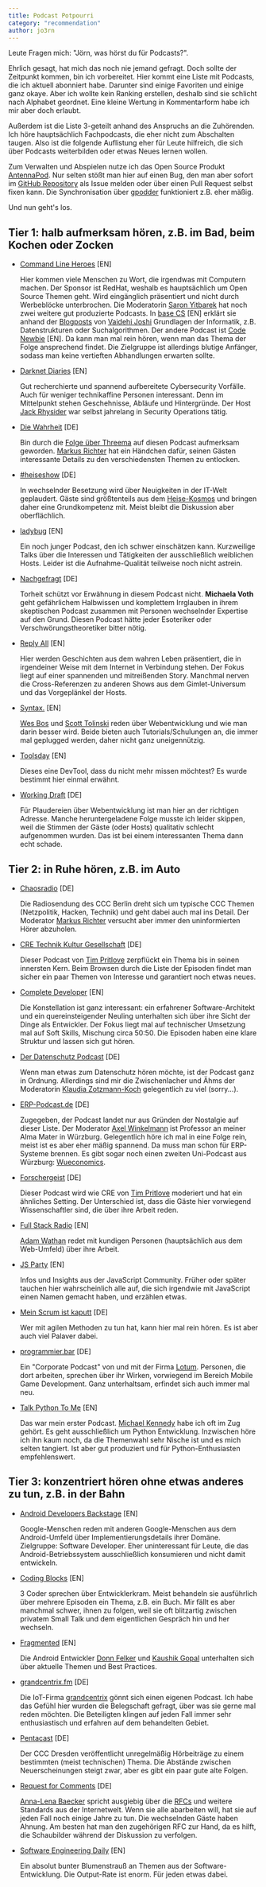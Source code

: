 ```yaml
---
title: Podcast Potpourri
category: "recommendation"
author: jo3rn
---
```


Leute Fragen mich: "Jörn, was hörst du für Podcasts?".

Ehrlich gesagt, hat mich das noch nie jemand gefragt. Doch sollte der Zeitpunkt kommen, bin ich vorbereitet. Hier kommt eine Liste mit Podcasts, die ich aktuell abonniert habe. Darunter sind einige Favoriten und einige ganz okaye. Aber ich wollte kein Ranking erstellen, deshalb sind sie schlicht nach Alphabet geordnet. Eine kleine Wertung in Kommentarform habe ich mir aber doch erlaubt.

Außerdem ist die Liste 3-geteilt anhand des Anspruchs an die Zuhörenden. Ich höre hauptsächlich Fachpodcasts, die eher nicht zum Abschalten taugen. Also ist die folgende Auflistung eher für Leute hilfreich, die sich über Podcasts weiterbilden oder etwas Neues lernen wollen.

Zum Verwalten und Abspielen nutze ich das Open Source Produkt [AntennaPod](https://antennapod.org/). Nur selten stößt man hier auf einen Bug, den man aber sofort im [GitHub Repository](https://github.com/antennapod/AntennaPod) als Issue melden oder über einen Pull Request selbst fixen kann. Die Synchronisation über [gpodder](https://gpodder.net/) funktioniert z.B. eher mäßig.

Und nun geht's los.

## Tier 1: halb aufmerksam hören, z.B. im Bad, beim Kochen oder Zocken

- [Command Line Heroes](https://www.redhat.com/en/command-line-heroes) \[EN\]

    Hier kommen viele Menschen zu Wort, die irgendwas mit Computern machen. Der Sponsor ist RedHat, weshalb es hauptsächlich um Open Source Themen geht. Wird eingänglich präsentiert und nicht durch Werbeblöcke unterbrochen. Die Moderatorin [Saron Yitbarek](https://saron.io/) hat noch zwei weitere gut produzierte Podcasts. In [base CS](https://www.codenewbie.org/basecs) \[EN\] erklärt sie anhand der [Blogposts](https://github.com/vaidehijoshi/basecs-series) von [Vaidehi Joshi](https://vaidehi.com/) Grundlagen der Informatik, z.B. Datenstrukturen oder Suchalgorithmen. Der andere Podcast ist [Code Newbie](https://www.codenewbie.org/podcast) \[EN\]. Da kann man mal rein hören, wenn man das Thema der Folge ansprechend findet. Die Zielgruppe ist allerdings blutige Anfänger, sodass man keine vertieften Abhandlungen erwarten sollte.

- [Darknet Diaries](https://darknetdiaries.com/) \[EN\]

    Gut recherchierte und spannend aufbereitete Cybersecurity Vorfälle. Auch für weniger technikaffine Personen interessant. Denn im Mittelpunkt stehen Geschehnisse, Abläufe und Hintergründe. Der Host [Jack Rhysider](https://infosec.exchange/@jackrhysider) war selbst jahrelang in Security Operations tätig.

- [Die Wahrheit](https://blog.richter.fm/category/podcast/diewahrheit) \[DE\]

    Bin durch die [Folge über Threema](https://blog.richter.fm/podcast/diewahrheit/20130118/die-wahrheit-017-threema-smartphone-messenger-mit-verschlusselung) auf diesen Podcast aufmerksam geworden. [Markus Richter](https://mastodon.social/@monoxyd) hat ein Händchen dafür, seinen Gästen interessante Details zu den verschiedensten Themen zu entlocken.

- [#heiseshow](https://www.heise.de/thema/%23heiseshow) \[DE\]

    In wechselnder Besetzung wird über Neuigkeiten in der IT-Welt geplaudert. Gäste sind größtenteils aus dem [Heise-Kosmos](https://www.heise.de/) und bringen daher eine Grundkompetenz mit. Meist bleibt die Diskussion aber oberflächlich.

- [ladybug](https://ladybug.dev/) \[EN\]

    Ein noch junger Podcast, den ich schwer einschätzen kann. Kurzweilige Talks über die Interessen und Tätigkeiten der ausschließlich weiblichen Hosts. Leider ist die Aufnahme-Qualität teilweise noch nicht astrein.

- [Nachgefragt](http://nachgefragt-podcast.de/) \[DE\]

    Torheit schützt vor Erwähnung in diesem Podcast nicht. __Michaela Voth__ geht gefährlichem Halbwissen und komplettem Irrglauben in ihrem skeptischen Podcast zusammen mit Personen wechselnder Expertise auf den Grund. Diesen Podcast hätte jeder Esoteriker oder Verschwörungstheoretiker bitter nötig.

- [Reply All](https://gimletmedia.com/shows/reply-all) \[EN\]

    Hier werden Geschichten aus dem wahren Leben präsentiert, die in irgendeiner Weise mit dem Internet in Verbindung stehen. Der Fokus liegt auf einer spannenden und mitreißenden Story. Manchmal nerven die Cross-Referenzen zu anderen Shows aus dem Gimlet-Universum und das Vorgeplänkel der Hosts.

- [Syntax.](https://syntax.fm/) \[EN\]

    [Wes Bos](https://wesbos.com/) und [Scott Tolinski](https://tolin.ski/) reden über Webentwicklung und wie man darin besser wird. Beide bieten auch Tutorials/Schulungen an, die immer mal geplugged werden, daher nicht ganz uneigennützig.

- [Toolsday](https://spec.fm/podcasts/toolsday) \[EN\]

    Dieses eine DevTool, dass du nicht mehr missen möchtest? Es wurde bestimmt hier einmal erwähnt.

- [Working Draft](https://workingdraft.de/) \[DE\]

    Für Plaudereien über Webentwicklung ist man hier an der richtigen Adresse. Manche heruntergeladene Folge musste ich leider skippen, weil die Stimmen der Gäste (oder Hosts) qualitativ schlecht aufgenommen wurden. Das ist bei einem interessanten Thema dann echt schade.


## Tier 2: in Ruhe hören, z.B. im Auto

- [Chaosradio](https://chaosradio.de/) \[DE\]

    Die Radiosendung des CCC Berlin dreht sich um typische CCC Themen (Netzpolitik, Hacken, Technik) und geht dabei auch mal ins Detail. Der Moderator [Markus Richter](https://mastodon.social/@monoxyd) versucht aber immer den uninformierten Hörer abzuholen.

- [CRE Technik Kultur Gesellschaft](https://cre.fm/) \[DE\]

    Dieser Podcast von [Tim Pritlove](https://metaebene.me/timpritlove) zerpflückt ein Thema bis in seinen innersten Kern. Beim Browsen durch die Liste der Episoden findet man sicher ein paar Themen von Interesse und garantiert noch etwas neues.

- [Complete Developer](https://completedeveloperpodcast.com/) \[EN\]

    Die Konstellation ist ganz interessant: ein erfahrener Software-Architekt und ein quereinsteigender Neuling unterhalten sich über ihre Sicht der Dinge als Entwickler. Der Fokus liegt mal auf technischer Umsetzung mal auf Soft Skills, Mischung circa 50:50. Die Episoden haben eine klare Struktur und lassen sich gut hören.

- [Der Datenschutz Podcast](https://www.datenschutz-podcast.net/) \[DE\]

    Wenn man etwas zum Datenschutz hören möchte, ist der Podcast ganz in Ordnung. Allerdings sind mir die Zwischenlacher und Ähms der Moderatorin [Klaudia Zotzmann-Koch](https://literatur.social/@viennawriter/) gelegentlich zu viel (sorry...).

- [ERP-Podcast.de](https://erp-podcast.de/) \[DE\]

    Zugegeben, der Podcast landet nur aus Gründen der Nostalgie auf dieser Liste. Der Moderator [Axel Winkelmann](https://wuerzburgwiki.de/wiki/Axel_Winkelmann) ist Professor an meiner Alma Mater in Würzburg. Gelegentlich höre ich mal in eine Folge rein, meist ist es aber eher mäßig spannend. Da muss man schon für ERP-Systeme brennen. Es gibt sogar noch einen zweiten Uni-Podcast aus Würzburg: [Wueconomics](https://www.wueconomics.de/).

- [Forschergeist](https://forschergeist.de/) \[DE\]

    Dieser Podcast wird wie CRE von [Tim Pritlove](https://metaebene.me/timpritlove) moderiert und hat ein ähnliches Setting. Der Unterschied ist, dass die Gäste hier vorwiegend Wissenschaftler sind, die über ihre Arbeit reden.

- [Full Stack Radio](http://www.fullstackradio.com/) \[EN\]

    [Adam Wathan](https://adamwathan.me/) redet mit kundigen Personen (hauptsächlich aus dem Web-Umfeld) über ihre Arbeit.

- [JS Party](https://changelog.com/jsparty) \[EN\]

    Infos und Insights aus der JavaScript Community. Früher oder später tauchen hier wahrscheinlich alle auf, die sich irgendwie mit JavaScript einen Namen gemacht haben, und erzählen etwas.

- [Mein Scrum ist kaputt](https://meinscrumistkaputt.de/) \[DE\]

    Wer mit agilen Methoden zu tun hat, kann hier mal rein hören. Es ist aber auch viel Palaver dabei.

- [programmier.bar](https://www.programmier.bar/) \[DE\]

    Ein "Corporate Podcast" von und mit der Firma [Lotum](https://lotum.com/). Personen, die dort arbeiten, sprechen über ihr Wirken, vorwiegend im Bereich Mobile Game Development. Ganz unterhaltsam, erfindet sich auch immer mal neu.

- [Talk Python To Me](https://talkpython.fm/) \[EN\]

    Das war mein erster Podcast. [Michael Kennedy](https://fosstodon.org/@mkennedy) habe ich oft im Zug gehört. Es geht ausschließlich um Python Entwicklung. Inzwischen höre ich ihn kaum noch, da die Themenwahl sehr Nische ist und es mich selten tangiert. Ist aber gut produziert und für Python-Enthusiasten empfehlenswert.

## Tier 3: konzentriert hören ohne etwas anderes zu tun, z.B. in der Bahn

- [Android Developers Backstage](https://androidbackstage.blogspot.com/) \[EN\]

    Google-Menschen reden mit anderen Google-Menschen aus dem Android-Umfeld über Implementierungsdetails ihrer Domäne. Zielgruppe: Software Developer. Eher uninteressant für Leute, die das Android-Betriebssystem ausschließlich konsumieren und nicht damit entwickeln.

- [Coding Blocks](https://www.codingblocks.net/) \[EN\]

    3 Coder sprechen über Entwicklerkram. Meist behandeln sie ausführlich über mehrere Episoden ein Thema, z.B. ein Buch. Mir fällt es aber manchmal schwer, ihnen zu folgen, weil sie oft blitzartig zwischen privatem Small Talk und dem eigentlichen Gespräch hin und her wechseln.

- [Fragmented](https://fragmentedpodcast.com/) \[EN\]

    Die Android Entwickler [Donn Felker](https://www.donnfelker.com/) und [Kaushik Gopal](https://hachyderm.io/@kaush) unterhalten sich über aktuelle Themen und Best Practices.

- [grandcentrix.fm](https://grandcentrix.fm/) \[DE\]

    Die IoT-Firma [grandcentrix](https://grandcentrix.net) gönnt sich einen eigenen Podcast. Ich habe das Gefühl hier wurden die Belegschaft gefragt, über was sie gerne mal reden möchten. Die Beteiligten klingen auf jeden Fall immer sehr enthusiastisch und erfahren auf dem behandelten Gebiet.

- [Pentacast](https://www.c3d2.de/podcast.html) \[DE\]

    Der CCC Dresden veröffentlicht unregelmäßig Hörbeiträge zu einem bestimmten (meist technischen) Thema. Die Abstände zwischen Neuerscheinungen steigt zwar, aber es gibt ein paar gute alte Folgen.

- [Request for Comments](https://requestforcomments.de/) \[DE\]

    [Anna-Lena Baecker](https://chaos.social/@Annle) spricht ausgiebig über die [RFCs](https://de.wikipedia.org/wiki/Request_for_Comments) und weitere Standards aus der Internetwelt. Wenn sie alle abarbeiten will, hat sie auf jeden Fall noch einige Jahre zu tun. Die wechselnden Gäste haben Ahnung. Am besten hat man den zugehörigen RFC zur Hand, da es hilft, die Schaubilder während der Diskussion zu verfolgen.

- [Software Engineering Daily](https://softwareengineeringdaily.com/) \[EN\]

    Ein absolut bunter Blumenstrauß an Themen aus der Software-Entwicklung. Die Output-Rate ist enorm. Für jeden etwas dabei.
